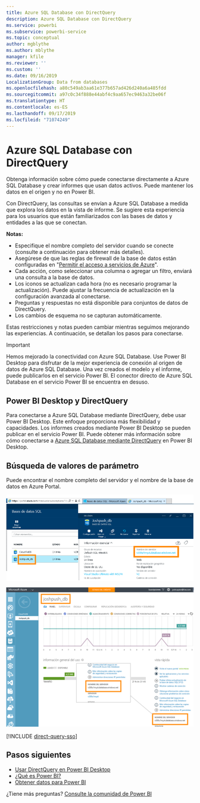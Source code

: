 ```yaml
---
title: Azure SQL Database con DirectQuery
description: Azure SQL Database con DirectQuery
ms.service: powerbi
ms.subservice: powerbi-service
ms.topic: conceptual
author: mgblythe
ms.author: mblythe
manager: kfile
ms.reviewer: ''
ms.custom: ''
ms.date: 09/16/2019
LocalizationGroup: Data from databases
ms.openlocfilehash: a80c549ab3aa61e377b657ad426d240a6a485fdd
ms.sourcegitcommit: a97c0c34f888e44abf4c9aa657ec9463a32be06f
ms.translationtype: HT
ms.contentlocale: es-ES
ms.lasthandoff: 09/17/2019
ms.locfileid: "71074249"
---
```

# <a name="azure-sql-database-with-directquery"></a>Azure SQL Database con DirectQuery

Obtenga información sobre cómo puede conectarse directamente a Azure SQL Database y crear informes que usan datos activos. Puede mantener los datos en el origen y no en Power BI.

Con DirectQuery, las consultas se envían a Azure SQL Database a medida que explora los datos en la vista de informe. Se sugiere esta experiencia para los usuarios que están familiarizados con las bases de datos y entidades a las que se conectan.

**Notas:**

* Especifique el nombre completo del servidor cuando se conecte (consulte a continuación para obtener más detalles).
* Asegúrese de que las reglas de firewall de la base de datos están configuradas en "[Permitir el acceso a servicios de Azure](https://docs.microsoft.com/azure/sql-database/sql-database-networkaccess-overview#allow-azure-services)".
* Cada acción, como seleccionar una columna o agregar un filtro, enviará una consulta a la base de datos.
* Los iconos se actualizan cada hora (no es necesario programar la actualización). Puede ajustar la frecuencia de actualización en la configuración avanzada al conectarse.
* Preguntas y respuestas no está disponible para conjuntos de datos de DirectQuery.
* Los cambios de esquema no se capturan automáticamente.

Estas restricciones y notas pueden cambiar mientras seguimos mejorando las experiencias. A continuación, se detallan los pasos para conectarse.

> [!Important]
> Hemos mejorado la conectividad con Azure SQL Database.  Use Power BI Desktop para disfrutar de la mejor experiencia de conexión al origen de datos de Azure SQL Database.  Una vez creados el modelo y el informe, puede publicarlos en el servicio Power BI.  El conector directo de Azure SQL Database en el servicio Power BI se encuentra en desuso.

## <a name="power-bi-desktop-and-directquery"></a>Power BI Desktop y DirectQuery

Para conectarse a Azure SQL Database mediante DirectQuery, debe usar Power BI Desktop. Este enfoque proporciona más flexibilidad y capacidades. Los informes creados mediante Power BI Desktop se pueden publicar en el servicio Power BI. Puede obtener más información sobre cómo conectarse a [Azure SQL Database mediante DirectQuery](desktop-use-directquery.md) en Power BI Desktop.

## <a name="find-parameter-values"></a>Búsqueda de valores de parámetro

Puede encontrar el nombre completo del servidor y el nombre de la base de datos en Azure Portal.

![Nueva actualización de Azure Portal](media/service-azure-sql-database-with-direct-connect/azureportnew_update.png)

![Actualización de Azure Portal](media/service-azure-sql-database-with-direct-connect/azureportal_update.png)

[!INCLUDE [direct-query-sso](includes/direct-query-sso.md)]

## <a name="next-steps"></a>Pasos siguientes

* [Usar DirectQuery en Power BI Desktop](desktop-use-directquery.md)  
* [¿Qué es Power BI?](power-bi-overview.md)  
* [Obtener datos para Power BI](service-get-data.md)  

¿Tiene más preguntas? [Consulte la comunidad de Power BI](http://community.powerbi.com/)
